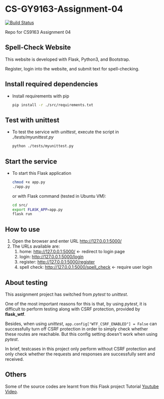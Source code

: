 # CS-GY9163-Assignment-04

[![Build Status](https://travis-ci.org/qb1ng/CS-GY9163-Assignment-04.svg?branch=master)](https://travis-ci.org/qb1ng/CS-GY9163-Assignment-04)

Repo for CS9163 Assignment 04

## Spell-Check Website
This website is developed with Flask, Python3, and Bootstrap.

Register, login into the website, and submit text for spell-checking.

## Install required dependencies
- Install requirements with pip

  ```sh
  pip install -r ./src/requirements.txt
  ```
  
## Test with unittest
- To test the service with *unittest*, execute the script in *./tests/myunittest.py*

  ```sh
  python ./tests/myunittest.py
  ```

## Start the service
- To start this Flask application
  ```sh
  chmod +x app.py
  ./app.py
  ```

  or with Flask command (tested in Ubuntu VM):
  ```sh
  cd src/
  export FLASK_APP=app.py
  flask run
  ```

## How to use
1. Open the browser and enter URL http://127.0.0.1:5000/
2. The URLs available are:
   1. home: http://127.0.0.1:5000/ &larr; redirect to login page
   2. login: http://127.0.0.1:5000/login
   3. register: http://127.0.0.1:5000/register
   4. spell check: http://127.0.0.1:5000/spell_check &larr; require user login

## About testing
This assignment project has switched from *pytest* to *unittest*.

One of the most important reasons for this is that, by using *pytest*, it is difficult to perform testing along with CSRF protection, provided by **flask_wtf**.

Besides, when using *unittest*, `app.config["WTF_CSRF_ENABLED"] = False` can successfully turn off CSRF protection in order to simply check whether these routes are reachable. But this config setting doesn't work when using *pytest*.

In brief, testcases in this project only perform without CSRF protection and only check whether the requests and responses are successfully sent and received.

## Others
Some of the source codes are learnt from this Flask project Tutorial [Youtube Video](https://www.youtube.com/watch?v=d04xxdrc7Yw).